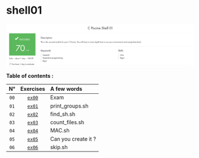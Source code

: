 # shell01

![My progress shell01, 70/100, SUCCESS](score_screen.png)

**Table of contents :**

| **N°** | **Exercises** | **A few words** |
| :---: | :---: | :--- |
| `00` | [`ex00`](./ex00/) | Exam |
| `01` | [`ex01`](./ex01/) | print_groups.sh |
| `02` | [`ex02`](./ex02/) | find_sh.sh |
| `03` | [`ex03`](./ex03/) | count_files.sh |
| `04` | [`ex04`](./ex04/) | MAC.sh |
| `05` | [`ex05`](./ex05/) | Can you create it ? |
| `06` | [`ex06`](./ex06/) | skip.sh |
